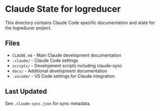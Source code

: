 # Claude State for logreducer

This directory contains Claude Code specific documentation and state for the logreducer project.

## Files

- `CLAUDE.md` - Main Claude development documentation
- `.claude/` - Claude Code settings
- `scripts/` - Development scripts including claude-sync
- `docs/` - Additional development documentation  
- `.vscode/` - VS Code settings for Claude integration

## Last Updated

See `.claude-sync.json` for sync metadata.
